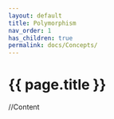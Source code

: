 ```yaml
---
layout: default
title: Polymorphism
nav_order: 1
has_children: true
permalink: docs/Concepts/
---
```


{{ page.title }}
======================

//Content